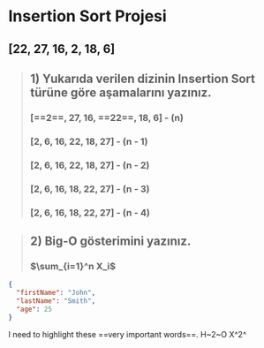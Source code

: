 # Insertion Sort Projesi

## [22, 27, 16, 2, 18, 6] 

> ## 1) Yukarıda verilen dizinin Insertion Sort türüne göre aşamalarını yazınız. 
> ### [==2==, 27, 16, ==22==, 18, 6] - (n)
> ### [2, 6, 16, 22, 18, 27] - (n - 1)
> ### [2, 6, 16, 22, 18, 27] - (n - 2)
> ### [2, 6, 16, 18, 22, 27] - (n - 3)
> ### [2, 6, 16, 18, 22, 27] - (n - 4)


> ## 2) Big-O gösterimini yazınız.
> ### $\sum_{i=1}^n X_i$

```json
{
  "firstName": "John",
  "lastName": "Smith",
  "age": 25
}
```

I need to highlight these ==very important words==.
H~2~O
X^2^